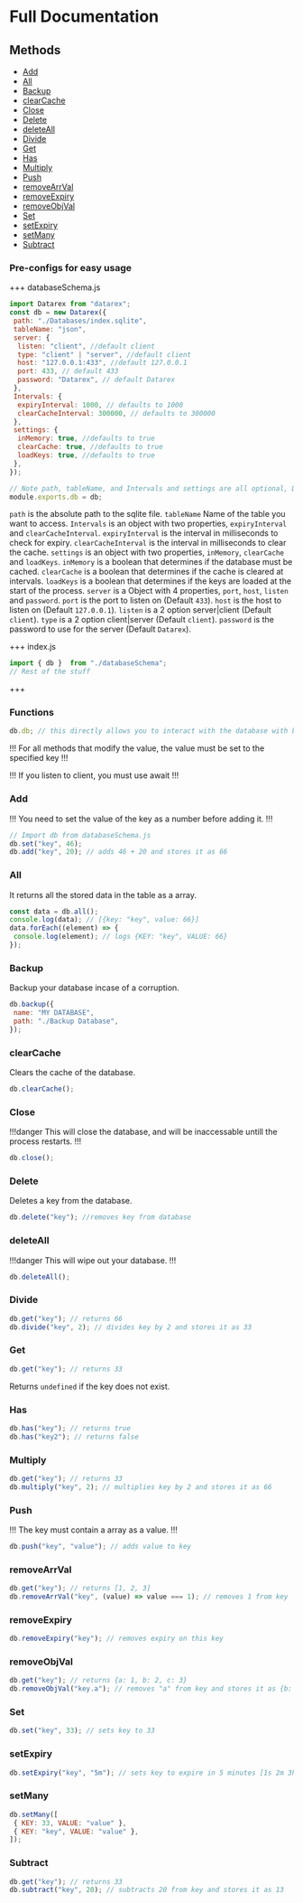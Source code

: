 # Full Documentation

## Methods

- [Add](#add)
- [All](#all)
- [Backup](#backup)
- [clearCache](#clearcache)
- [Close](#close)
- [Delete](#delete)
- [deleteAll](#deleteall)
- [Divide](#divide)
- [Get](#get)
- [Has](#has)
- [Multiply](#multiply)
- [Push](#push)
- [removeArrVal](#removearrval)
- [removeExpiry](#removeexpiry)
- [removeObjVal](#removeobjval)
- [Set](#set)
- [setExpiry](#setexpiry)
- [setMany](#setmany)
- [Subtract](#subtract)

### Pre-configs for easy usage

+++ databaseSchema.js

```js
import Datarex from "datarex";
const db = new Datarex({
 path: "./Databases/index.sqlite",
 tableName: "json",
 server: {
  listen: "client", //default client
  type: "client" | "server", //default client
  host: "127.0.0.1:433", //default 127.0.0.1
  port: 433, // default 433
  password: "Datarex", // default Datarex
 },
 Intervals: {
  expiryInterval: 1000, // defaults to 1000
  clearCacheInterval: 300000, // defaults to 300000
 },
 settings: {
  inMemory: true, //defaults to true
  clearCache: true, //defaults to true
  loadKeys: true, //defaults to true
 },
});

// Note path, tableName, and Intervals and settings are all optional, Defaults are already set
module.exports.db = db;
```

`path` is the absolute path to the sqlite file.
`tableName` Name of the table you want to access.
`Intervals` is an object with two properties, `expiryInterval` and `clearCacheInterval`.
`expiryInterval` is the interval in milliseconds to check for expiry.
`clearCacheInterval` is the interval in milliseconds to clear the cache.
`settings` is an object with two properties, `inMemory`, `clearCache` and `loadKeys`.
`inMemory` is a boolean that determines if the database must be cached.
`clearCache` is a boolean that determines if the cache is cleared at intervals.
`loadKeys` is a boolean that determines if the keys are loaded at the start of the process.
`server` is a Object with 4 properties, `port`, `host`, `listen` and `password`.
`port` is the port to listen on (Default `433`).
`host` is the host to listen on (Default `127.0.0.1`).
`listen` is a 2 option server|client (Default `client`).
`type` is a 2 option client|server (Default `client`).
`password` is the password to use for the server (Default `Datarex`).

+++ index.js

```js
import { db }  from "./databaseSchema";
// Rest of the stuff
```

+++

### Functions

```js
db.db; // this directly allows you to interact with the database with better-sqlite3 SQL
```

!!!
For all methods that modify the value, the value must be set to the specified key
!!!

!!!
If you listen to client, you must use await
!!!

### Add

!!!
You need to set the value of the key as a number before adding it.
!!!

```js
// Import db from databaseSchema.js
db.set("key", 46);
db.add("key", 20); // adds 46 + 20 and stores it as 66
```

### All

It returns all the stored data in the table as a array.

```js
const data = db.all();
console.log(data); // [{key: "key", value: 66}]
data.forEach((element) => {
 console.log(element); // logs {KEY: "key", VALUE: 66}
});
```

### Backup

Backup your database incase of a corruption.

```js
db.backup({
 name: "MY DATABASE",
 path: "./Backup Database",
});
```

### clearCache

Clears the cache of the database.

```js
db.clearCache();
```

### Close

!!!danger
This will close the database, and will be inaccessable untill the process restarts.
!!!

```js
db.close();
```

### Delete

Deletes a key from the database.

```js
db.delete("key"); //removes key from database
```

### deleteAll

!!!danger
This will wipe out your database.
!!!

```js
db.deleteAll();
```

### Divide

```js
db.get("key"); // returns 66
db.divide("key", 2); // divides key by 2 and stores it as 33
```

### Get

```js
db.get("key"); // returns 33
```

Returns `undefined` if the key does not exist.

### Has

```js
db.has("key"); // returns true
db.has("key2"); // returns false
```

### Multiply

```js
db.get("key"); // returns 33
db.multiply("key", 2); // multiplies key by 2 and stores it as 66
```

### Push

!!!
The key must contain a array as a value.
!!!

```js
db.push("key", "value"); // adds value to key
```

### removeArrVal

```js
db.get("key"); // returns [1, 2, 3]
db.removeArrVal("key", (value) => value === 1); // removes 1 from key
```

### removeExpiry

```js
db.removeExpiry("key"); // removes expiry on this key
```

### removeObjVal

```js
db.get("key"); // returns {a: 1, b: 2, c: 3}
db.removeObjVal("key.a"); // removes "a" from key and stores it as {b: 2, c: 3}
```

### Set

```js
db.set("key", 33); // sets key to 33
```

### setExpiry

```js
db.setExpiry("key", "5m"); // sets key to expire in 5 minutes [1s 2m 3h 4d 5mo 6y]
```

### setMany

```js
db.setMany([
 { KEY: 33, VALUE: "value" },
 { KEY: "key", VALUE: "value" },
]);
```

### Subtract

```js
db.get("key"); // returns 33
db.subtract("key", 20); // subtracts 20 from key and stores it as 13
```
